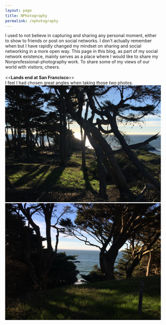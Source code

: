 ```yaml
---
layout: page
title: NPhotography
permalink: /nphotography
---
```


I used to not believe in capturing and sharing any personal moment, either to show to friends or post on social networks. I don't actually remember when but I have rapidly changed my mindset on sharing and social networking in a more open way. This page in this blog, as part of my social network existence, mainly serves as a place where I would like to share my Nonprofessional-photography work. To share some of my views of our world with visitors; cheers.
<br/>
<br/>
<<<Strong>Lands end at San Francisco</Strong>>><br/>
I feel I had chosen great angles when taking those two photos.<br/>
![Lands End 1](/images/landsEnd1.JPG)
<br/>
![Lands End 2](/images/landsEnd2.JPG)
<br/>


